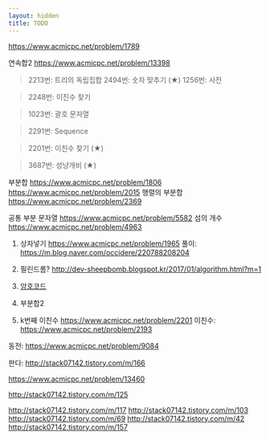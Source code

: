 ```yaml
---
layout: hidden
title: TODO
---
```

https://www.acmicpc.net/problem/1789

연속합2 https://www.acmicpc.net/problem/13398

> 2213번: 트리의 독립집합
> 2494번: 숫자 맞추기 (★)
> 1256번: 사전

> 2248번: 이진수 찾기

> 1023번: 괄호 문자열

> 2291번: Sequence

> 2201번: 이친수 찾기 (★)

> 3687번: 성냥개비 (★)

부분합 https://www.acmicpc.net/problem/1806
https://www.acmicpc.net/problem/2015
행렬의 부분합 https://www.acmicpc.net/problem/2369

공통 부분 문자열 https://www.acmicpc.net/problem/5582
섬의 개수 https://www.acmicpc.net/problem/4963


1. 상자넣기 
https://www.acmicpc.net/problem/1965 
풀이: https://m.blog.naver.com/occidere/220788208204

2. 필린드롬?
http://dev-sheepbomb.blogspot.kr/2017/01/algorithm.html?m=1

3. [암호코드](https://www.acmicpc.net/problem/2011)

4. 부분합2


5. k번째 이친수 https://www.acmicpc.net/problem/2201
이친수: https://www.acmicpc.net/problem/2193

동전: https://www.acmicpc.net/problem/9084

판다: http://stack07142.tistory.com/m/166

https://www.acmicpc.net/problem/13460

http://stack07142.tistory.com/m/125

http://stack07142.tistory.com/m/117
http://stack07142.tistory.com/m/103
http://stack07142.tistory.com/m/69
http://stack07142.tistory.com/m/42
http://stack07142.tistory.com/m/157
